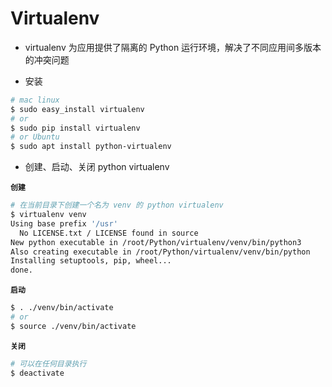 # Virtualenv

* virtualenv 为应用提供了隔离的 Python 运行环境，解决了不同应用间多版本的冲突问题 

* 安装

```bash
# mac linux
$ sudo easy_install virtualenv
# or
$ sudo pip install virtualenv
# or Ubuntu
$ sudo apt install python-virtualenv
```

* 创建、启动、关闭 python virtualenv

**`创建`**

```bash
# 在当前目录下创建一个名为 venv 的 python virtualenv
$ virtualenv venv
Using base prefix '/usr'
  No LICENSE.txt / LICENSE found in source
New python executable in /root/Python/virtualenv/venv/bin/python3
Also creating executable in /root/Python/virtualenv/venv/bin/python
Installing setuptools, pip, wheel...
done.
```

**`启动`**

``` bash
$ . ./venv/bin/activate
# or
$ source ./venv/bin/activate
```

**`关闭`**

```bash
# 可以在任何目录执行
$ deactivate
```
